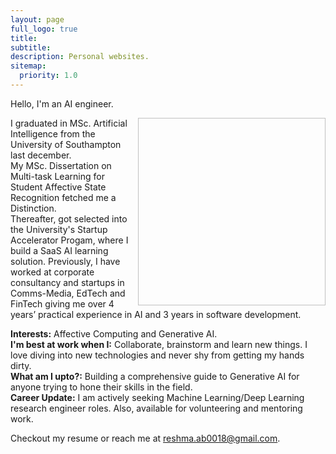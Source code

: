 ```yaml
---
layout: page
full_logo: true
title: 
subtitle: 
description: Personal websites.
sitemap:
  priority: 1.0
---
```

<p class="describe-text">Hello, I'm an AI engineer.</p>
<img align="right" width="300" height="300 src="https://resh-97.github.io/Pockets-Of-Reflection//assets/img/Claimer.jpg">
I graduated in MSc. Artificial Intelligence from the University of Southampton last december.  <br/>
My MSc. Dissertation on Multi-task Learning for Student Affective State Recognition fetched me a Distinction. <br/>
Thereafter, got selected into the University's Startup Accelerator Progam, where I build a SaaS AI learning solution. Previously, I have worked at corporate consultancy and startups in Comms-Media, EdTech and FinTech giving me over 4 years’ practical experience in AI and 3 years in software development. <br/>

**Interests:** Affective Computing and Generative AI.<br/>
**I'm best at work when I:** Collaborate, brainstorm and learn new things. I love diving into new technologies and never shy from getting my hands dirty.<br/> 
**What am I upto?:** Building a comprehensive guide to Generative AI for anyone trying to hone their skills in the field.<br/> 
**Career Update:** I am actively seeking Machine Learning/Deep Learning research engineer roles. Also, available for volunteering and mentoring work.<br/>

Checkout my resume or reach me at reshma.ab0018@gmail.com.
<br>
<br>
<br>
<br>
<br>
<br>
<br>
